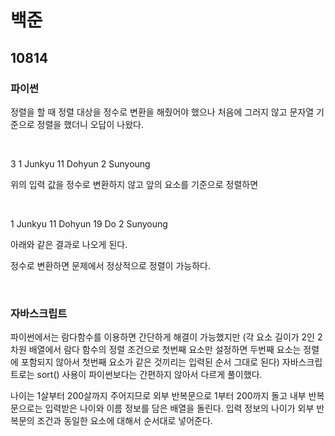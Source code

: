 # 백준

## 10814

### 파이썬

정렬을 할 때 정렬 대상을 정수로 변환을 해줬어야 했으나 처음에 그러지 않고 문자열 기준으로 정렬을 했더니 오답이 나왔다.

<br>

3
1 Junkyu
11 Dohyun
2 Sunyoung

위의 입력 값을 정수로 변환하지 않고 앞의 요소를 기준으로 정렬하면

<br>

1 Junkyu
11 Dohyun
19 Do
2 Sunyoung

아래와 같은 결과로 나오게 된다.

정수로 변환하면 문제에서 정상적으로 정렬이 가능하다.

<br>

### 자바스크립트

파이썬에서는 람다함수를 이용하면 간단하게 해결이 가능했지만 (각 요소 길이가 2인 2차원 배열에서 람다 함수의 정렬 조건으로 첫번째 요소만 설정하면 두번째 요소는 정렬에 포함되지 않아서 첫번째 요소가 같은 것끼리는 입력된 순서 그대로 된다) 자바스크립트로는 sort() 사용이 파이썬보다는 간편하지 않아서 다르게 풀이했다.

나이는 1살부터 200살까지 주어지므로 외부 반복문으로 1부터 200까지 돌고 내부 반복문으로는 입력받은 나이와 이름 정보를 담은 배열을 돌린다. 입력 정보의 나이가 외부 반복문의 조건과 동일한 요소에 대해서 순서대로 넣어준다.